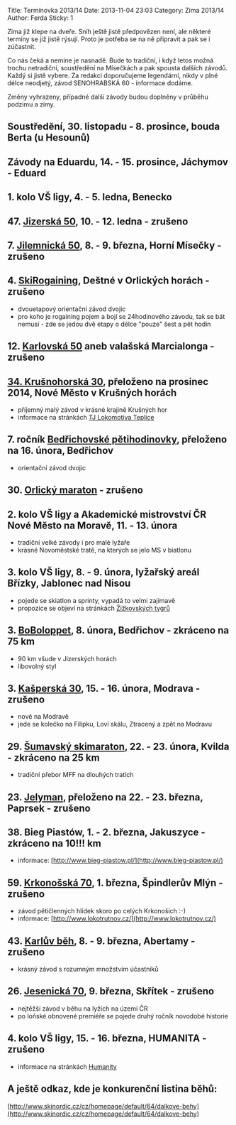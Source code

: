 Title: Termínovka 2013/14
Date: 2013-11-04 23:03
Category: Zima 2013/14
Author: Ferda
Sticky: 1

Zima již klepe na dveře. Sníh ještě jistě předpovězen není, ale některé termíny se již jistě rýsují. Proto je potřeba se na ně připravit a pak se i zúčastnit.

Co nás čeká a nemine je nasnadě. Bude to tradiční, i když letos možná trochu netradiční, soustředění na Mísečkách a pak spousta dalších závodů. Každý si jistě vybere. Za redakci doporučujeme legendární, nikdy v plné délce neodjetý, závod SENOHRABSKÁ 60 - informace dodáme.

Změny vyhrazeny, případné další závody budou doplněny v průběhu podzimu a zimy.

Soustředění, 30. listopadu - 8. prosince, bouda Berta (u Hesounů)
-----------------------------------------------------------------

Závody na Eduardu, 14. - 15. prosince, Jáchymov - Eduard
--------------------------------------------------------

1\. kolo VŠ ligy, 4. - 5. ledna, Benecko
----------------------------------------

47\. [Jizerská 50](http://www.jiz50.cz), 10. - 12. ledna - **zrušeno**
----------------------------------------------------------------------

7\. [Jilemnická 50](http://www.ski-tour.cz/cs/zavody/jilemnicka50), 8. - 9. března, Horní Mísečky - **zrušeno**
---------------------------------------------------------------------------------------------------------------

4\. [SkiRogaining](http://skirogaining.krk-litvinov.cz/2014/cs/), Deštné v Orlických horách - **zrušeno**
---------------------------------------------------------------------------------------------------------

- dvouetapový orientační závod dvojic
- pro koho je rogaining pojem a bojí se 24hodinového závodu, tak se bát nemusí - zde se jedou dvě etapy o délce "pouze" šest a pět hodin

12\. [Karlovská 50](http://www.ski-tour.cz/cs/zavody/karlovska50) aneb valašská Marcialonga - **zrušeno**
---------------------------------------------------------------------------------------------------------

[34. Krušnohorská 30](http://www.k30.cz/), **přeloženo** na prosinec 2014, Nové Město v Krušných horách
-------------------------------------------------------------------------------------------------------

- příjemný malý závod v krásné krajině Krušných hor
- informace na stránkách [TJ Lokomotiva Teplice](http://lokomotiva-tp-lyze-beh.webnode.cz/)

7\. ročník [Bedřichovské pětihodinovky](http://www.b5h.cz/), **přeloženo** na 16. února, Bedřichov
--------------------------------------------------------------------------------------------------

- orientační závod dvojic

30\. [Orlický maraton](http://www.orlickymaraton.cz/) - **zrušeno**
-------------------------------------------------------------------

2\. kolo VŠ ligy a Akademické mistrovství ČR Nové Město na Moravě, 11. - 13. února
----------------------------------------------------------------------------------

- tradiční velké závody i pro malé lyžaře
- krásné Novoměstské tratě, na kterých se jelo MS v biatlonu

3\. kolo VŠ ligy, 8. - 9. února, lyžařský areál Břízky, Jablonec nad Nisou
--------------------------------------------------------------------------

- pojede se skiatlon a sprinty, vypadá to velmi zajímavě
- propozice se objeví na stránkách [Žižkovských tygrů](http://behlyze.vse.cz/index.php?sekce=skiathlon)

3\. [BoBoloppet](http://www.boboloppet.com/boboloppet/), 8. února, Bedřichov - **zkráceno na 75 km**
----------------------------------------------------------------------------------------------------

- 90 km všude v Jizerských horách
- libovolný styl

3\. [Kašperská 30](http://www.kasperska30.cz/), 15. - 16. února, Modrava - **zrušeno**
--------------------------------------------------------------------------------------

- nově na Modravě
- jede se kolečko na Filipku, Loví skálu, Ztracený a zpět na Modravu

29\. [Šumavský skimaraton](http://www.stopaprozivot.cz/zav/sumavskyskimaraton), 22. - 23. února, Kvilda - **zkráceno na 25 km**
-------------------------------------------------------------------------------------------------------------------------------

- tradiční přebor MFF na dlouhých tratích

23\. [Jelyman](http://www.ski-tour.cz/cs/zavody/jelyman), přeloženo na 22. - 23. března, Paprsek - **zrušeno**
--------------------------------------------------------------------------------------------------------------

38\. Bieg Piastów, 1. - 2. března, Jakuszyce - **zkráceno na 10!!! km**
-----------------------------------------------------------------------

- informace: [http://www.bieg-piastow.pl/](http://www.bieg-piastow.pl/)

59\. [Krkonošská 70](http://www.stopaprozivot.cz/zav/krkonoska70), 1. března, Špindlerův Mlýn - **zrušeno**
-----------------------------------------------------------------------------------------------------------

- závod pětičlenných hlídek skoro po celých Krkonoších :-)
- informace: [http://www.lokotrutnov.cz/](http://www.lokotrutnov.cz/)

43\. [Karlův běh](http://www.stopaprozivot.cz/zav/karluvbeh), 8. - 9. března, Abertamy - **zrušeno**
----------------------------------------------------------------------------------------------------

- krásný závod s rozumným množstvím účastníků

26\. [Jesenická 70](http://www.jesenicka70.cz/cz/), 9. března, Skřítek - **zrušeno**
------------------------------------------------------------------------------------

- nejtěžší závod v běhu na lyžích na území ČR
- po loňské obnovené premiéře se pojede druhý ročník novodobé historie

4\. kolo VŠ ligy, 15. - 16. března, HUMANITA - **zrušeno**
----------------------------------------------------------

- informace na stránkách [Humanity](http://memorial.vskhumanita.cz/)

A ještě odkaz, kde je konkurenční listina běhů:
-----------------------------------------------

[http://www.skinordic.cz/cz/homepage/default/64/dalkove-behy](http://www.skinordic.cz/cz/homepage/default/64/dalkove-behy)
